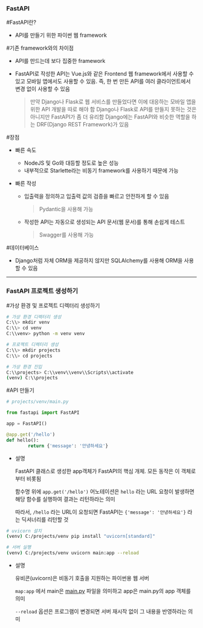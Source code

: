 ### FastAPI

\#FastAPI란?

- API를 만들기 위한 파이썬 웹 framework

\#기존 framework와의 차이점

- API를 만드는데 보다 집중한 framework

- FastAPI로 작성한 API는 Vue.js와 같은 Frontend 웹 framework에서 사용할 수 있고 모바일 앱에서도 사용할 수 있음. 즉, 한 번 만든 API를 여러 클라이언트에서 변경 없이 사용할 수 있음

    > 만약 Django나 Flask로 웹 서비스를 만들었다면 이에 대응하는 모바일 앱을 위한 API 개발을 따로 해야 함 Django나 Flask로 API를 만들지 못하는 것은 아니지만 FastAPI가 좀 더 유리함 Django에는 FastAPI와 비슷한 역할을 하는 DRF(Django REST Framework)가 있음

\#장점

- 빠른 속도

    - NodeJS 및 Go와 대등할 정도로 높은 성능
    - 내부적으로 Starlette라는 비동기 framework를 사용하기 때문에 가능

- 빠른 작성

    - 입출력을 정의하고 입출력 값의 검증을 빠르고 안전하게 할 수 있음

        > Pydantic을 사용해 가능

    - 작성한 API는 자동으로 생성되는 API 문서(웹 문서)를 통해 손쉽게 테스트

        > Swagger를 사용해 가능

\#데이터베이스

- Django처럼 자체 ORM을 제공하지 않지만 SQLAlchemy를 사용해 ORM을 사용할 수 있음

------

### FastAPI 프로젝트 생성하기

\#가상 환경 및 프로젝트 디렉터리 생성하기

```bash
# 가상 환경 디렉터리 생성
C:\\> mkdir venv
C:\\> cd venv
C:\\venv> python -m venv venv

# 프로젝트 디렉터리 생성
C:\\> mkdir projects
C:\\> cd projects

# 가상 환경 진입
C:\\projects> C:\\venv\\venv\\Scripts\\activate
(venv) C:\\projects
```

\#API 만들기

```python
# projects/venv/main.py

from fastapi import FastAPI

app = FastAPI()

@app.get('/hello')
def hello():
		return {'message': '안녕하세요'}
```

- 설명

    FastAPI 클래스로 생성한 app객체가 FastAPI의 핵심 개체. 모든 동작은 이 객체로부터 비롯됨

    함수명 위에 `app.get('/hello')` 어노테이션은 `hello` 라는 URL 요청이 발생하면 해당 함수를 실행하여 결과는 리턴하라는 의미

    따라서, `/hello` 라는 URL이 요청되면 FastAPI는 `{'message': '안녕하세요'}` 라는 딕셔너리를 리턴할 것

```bash
# uvicorn 설치
(venv) C:/projects/venv pip install "uvicorn[standard]"

# 서버 실행
(venv) C:/projects/venv uvicorn main:app --reload
```

- 설명

    유비콘(uvicorn)은 비동기 호출을 지원하는 파이썬용 웹 서버

    `map:app` 에서 main은 [main.py](http://main.py) 파일을 의미하고 app은 main.py의 app 객체를 의미

    `--reload` 옵션은 프로그램이 변경되면 서버 재시작 없이 그 내용을 반영하라는 의미